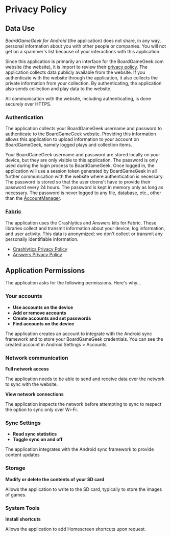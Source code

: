 # Privacy Policy

## Data Use

*BoardGameGeek for Android* (the application) does not share, in any way, personal information about you with other people or companies. You will not get on a spammer's list because of your interactions with this application.

Since this application is primarily an interface for the BoardGameGeek.com website (the website), it is import to review their [privacy policy](https://www.boardgamegeek.com/privacy).
The application collects data publicly available from the website. If you authenticate with the website through the application, it also collects the private information from your collection.
By authenticating, the application also sends collection and play data to the website.

All communication with the website, including authenticating, is done securely over HTTPS.

### Authentication

The application collects your BoardGameGeek username and password to authenticate to the BoardGameGeek website.
Providing this information allows this application to upload information to your account on BoardGameGeek, namely logged plays and collection items.

Your BoardGameGeek username and password are stored locally on your device, but they are only visible to this application.
The password is only used during the login process to BoardGameGeek.
Once logged in, the application will use a session token generated by BoardGameGeek in all further communication with the website where authentication is necessary.
The password is stored so that the user doens't have to provide their password every 24 hours.
The password is kept in memory only as long as necessary.
The password is never logged to any file, database, etc., other than the [AccountManager](https://developer.android.com/reference/android/accounts/AccountManager.html).

### [Fabric](https://fabric.io)

The application uses the Crashlytics and Answers kits for Fabric.
These libraries collect and transmit information about your device, log information, and user activity.
This data is anonymized; we don't collect or transmit any personally identifiable information.

* [Crashlytics Privacy Policy](http://try.crashlytics.com/terms/)
* [Answers Privacy Policy](https://answers.io/img/privacy.pdf)

## Application Permissions

The application asks for the following permissions. Here's why...

### Your accounts

* **Use accounts on the device**
* **Add or remove accounts**
* **Create accounts and set passwords**
* **Find accounts on the device**

The application creates an account to integrate with the Android sync framework and to store your BoardGameGeek credentials. You can see the created account in Android Settings > Accounts.

### Network communication

**Full network access**

The application needs to be able to send and receive data over the network to sync with the website.

**View network connections**

The application inspects the network before attempting to sync to respect the option to sync only over Wi-Fi.

### Sync Settings

* **Read sync statistics**
* **Toggle sync on and off**

The application integrates with the Android sync framework to provide content updates

### Storage

**Modify or delete the contents of your SD card**

Allows the application to write to the SD card, typically to store the images of games.

### System Tools

**Install shortcuts**

Allows the application to add Homescreen shortcuts upon request.

